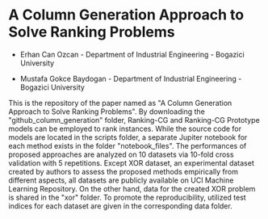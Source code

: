# A Column Generation Approach to Solve Ranking Problems


- Erhan Can Ozcan - Department of Industrial Engineering - Bogazici University

- Mustafa Gokce Baydogan - Department of Industrial Engineering - Bogazici University



This is the repository of the paper named as "A Column Generation Approach to Solve Ranking Problems". By downloading the "github_column_generation" folder, Ranking-CG and Ranking-CG Prototype models can be employed to rank instances. While the source code for models are located in the scripts folder, a separate Jupiter notebook for each method exists in the folder "notebook_files". The performances of proposed approaches are analyzed on 10 datasets via 10-fold cross validation with 5 repetitions. Except XOR dataset, an experimental dataset created by authors to assess the proposed methods empirically from different aspects, all datasets are publicly available on UCI Machine Learning Repository. On the other hand, data for the created XOR problem is shared in the "xor" folder. To promote the reproducibility, utilized test indices for each dataset are given in the corresponding data folder. 
